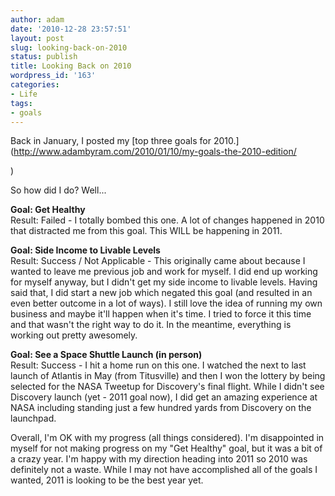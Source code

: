 ```yaml
---
author: adam
date: '2010-12-28 23:57:51'
layout: post
slug: looking-back-on-2010
status: publish
title: Looking Back on 2010
wordpress_id: '163'
categories:
- Life
tags:
- goals
---
```


Back in January, I posted my [top three goals for
2010.](http://www.adambyram.com/2010/01/10/my-goals-the-2010-edition/

)

So how did I do? Well...

**Goal: Get Healthy**  
Result: Failed - I totally bombed this one. A lot of changes happened in 2010
that distracted me from this goal. This WILL be happening in 2011.

**Goal: Side Income to Livable Levels**  
Result: Success / Not Applicable - This originally came about because I wanted
to leave me previous job and work for myself. I did end up working for myself
anyway, but I didn't get my side income to livable levels. Having said that, I
did start a new job which negated this goal (and resulted in an even better
outcome in a lot of ways). I still love the idea of running my own business
and maybe it'll happen when it's time. I tried to force it this time and that
wasn't the right way to do it. In the meantime, everything is working out
pretty awesomely.

**Goal: See a Space Shuttle Launch (in person)**  
Result: Success - I hit a home run on this one. I watched the next to last
launch of Atlantis in May (from Titusville) and then I won the lottery by
being selected for the NASA Tweetup for Discovery's final flight. While I
didn't see Discovery launch (yet - 2011 goal now), I did get an amazing
experience at NASA including standing just a few hundred yards from Discovery
on the launchpad.

Overall, I'm OK with my progress (all things considered). I'm disappointed in
myself for not making progress on my "Get Healthy" goal, but it was a bit of a
crazy year. I'm happy with my direction heading into 2011 so 2010 was
definitely not a waste. While I may not have accomplished all of the goals I
wanted, 2011 is looking to be the best year yet.

